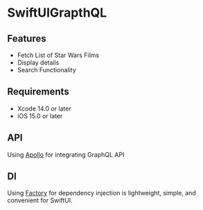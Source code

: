 # SwiftUIGrapthQL

## Features
+ Fetch List of Star Wars Films
+ Display details
+ Search Functionality

## Requirements
+ Xcode 14.0 or later
+ iOS 15.0 or later

## API
Using [Apollo](https://github.com/apollographql/apollo-ios) for integrating GraphQL API

## DI
Using [Factory](https://github.com/hmlongco/Factory) for dependency injection is lightweight, simple, and convenient for SwiftUI.
